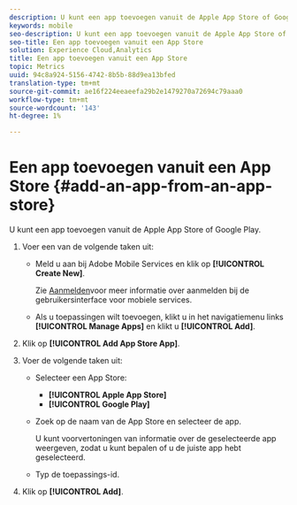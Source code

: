 ```yaml
---
description: U kunt een app toevoegen vanuit de Apple App Store of Google Play.
keywords: mobile
seo-description: U kunt een app toevoegen vanuit de Apple App Store of Google Play.
seo-title: Een app toevoegen vanuit een App Store
solution: Experience Cloud,Analytics
title: Een app toevoegen vanuit een App Store
topic: Metrics
uuid: 94c8a924-5156-4742-8b5b-88d9ea13bfed
translation-type: tm+mt
source-git-commit: ae16f224eeaeefa29b2e1479270a72694c79aaa0
workflow-type: tm+mt
source-wordcount: '143'
ht-degree: 1%

---
```



# Een app toevoegen vanuit een App Store {#add-an-app-from-an-app-store}

U kunt een app toevoegen vanuit de Apple App Store of Google Play.

1. Voer een van de volgende taken uit:

   * Meld u aan bij Adobe Mobile Services en klik op **[!UICONTROL Create New]**.

      Zie [Aanmelden](/help/using/gs/gs-signin.md)voor meer informatie over aanmelden bij de gebruikersinterface voor mobiele services.

   * Als u toepassingen wilt toevoegen, klikt u in het navigatiemenu links **[!UICONTROL Manage Apps]** en klikt u **[!UICONTROL Add]**.

1. Klik op **[!UICONTROL Add App Store App]**.
1. Voer de volgende taken uit:

   * Selecteer een App Store:
      * **[!UICONTROL Apple App Store]**
      * **[!UICONTROL Google Play]**
   * Zoek op de naam van de App Store en selecteer de app.

      U kunt voorvertoningen van informatie over de geselecteerde app weergeven, zodat u kunt bepalen of u de juiste app hebt geselecteerd.

   * Typ de toepassings-id.


1. Klik op **[!UICONTROL Add]**.